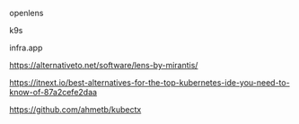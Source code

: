 
openlens

k9s

infra.app

https://alternativeto.net/software/lens-by-mirantis/

https://itnext.io/best-alternatives-for-the-top-kubernetes-ide-you-need-to-know-of-87a2cefe2daa

https://github.com/ahmetb/kubectx